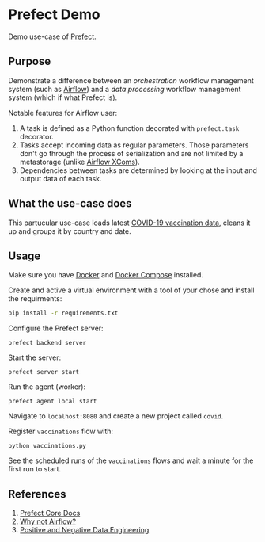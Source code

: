# Prefect Demo

Demo use-case of [Prefect](https://www.prefect.io).

## Purpose

Demonstrate a difference between an *orchestration* workflow management system (such as [Airflow](https://airflow.apache.org)) and a *data processing* workflow management system (which if what Prefect is).

Notable features for Airflow user:

1. A task is defined as a Python function decorated with `prefect.task` decorator.
2. Tasks accept incoming data as regular parameters. Those parameters don't go through the process of serialization and are not limited by a metastorage (unlike [Airflow XComs](https://airflow.apache.org/docs/apache-airflow/stable/concepts.html#xcoms)).
3. Dependencies between tasks are determined by looking at the input and output data of each task.

## What the use-case does

This partucular use-case loads latest [COVID-19 vaccination data](https://raw.githubusercontent.com/owid/covid-19-data/master/public/data/vaccinations/vaccinations.csv), cleans it up and groups it by country and date.

## Usage

Make sure you have [Docker](https://www.docker.com/) and [Docker Compose](https://docs.docker.com/compose/install/) installed.

Create and active a virtual environment with a tool of your chose and install the requirments:

```bash
pip install -r requirements.txt
```

Configure the Prefect server:

```
prefect backend server
```

Start the server:

```
prefect server start
```

Run the agent (worker):

```
prefect agent local start
```

Navigate to `localhost:8080` and create a new project called `covid`.

Register `vaccinations` flow with:

```
python vaccinations.py
```

See the scheduled runs of the `vaccinations` flows and wait a minute for the first run to start.

## References

1. [Prefect Core Docs](https://docs.prefect.io/core/)
2. [Why not Airflow?](https://docs.prefect.io/core/getting_started/why-not-airflow.html)
3. [Positive and Negative Data Engineering](https://medium.com/the-prefect-blog/positive-and-negative-data-engineering-a02cb497583d)

